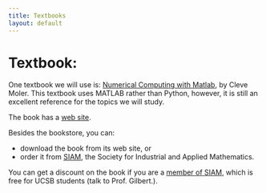 ```yaml
---
title: Textbooks
layout: default
---
```


# Textbook:

One textbook we will use is: [Numerical Computing with Matlab](https://ucsb-cs111.github.io/textbooks/ncm/), by Cleve Moler.   This textbook uses MATLAB rather than Python,
however, it is still an excellent reference for the topics we will study.

The book has a [web site](http://www.mathworks.com/moler/index_ncm.html).

Besides the bookstore, you can:
* download the book from its web site, or
* order it from [SIAM](http://ec-securehost.com/SIAM/ot87.html), the Society for
Industrial and Applied Mathematics.

You can get a discount on the book if you are a
[member of SIAM](http://www.siam.org/membership/individual/free.php),
which is free for UCSB students (talk to Prof. Gilbert.).

